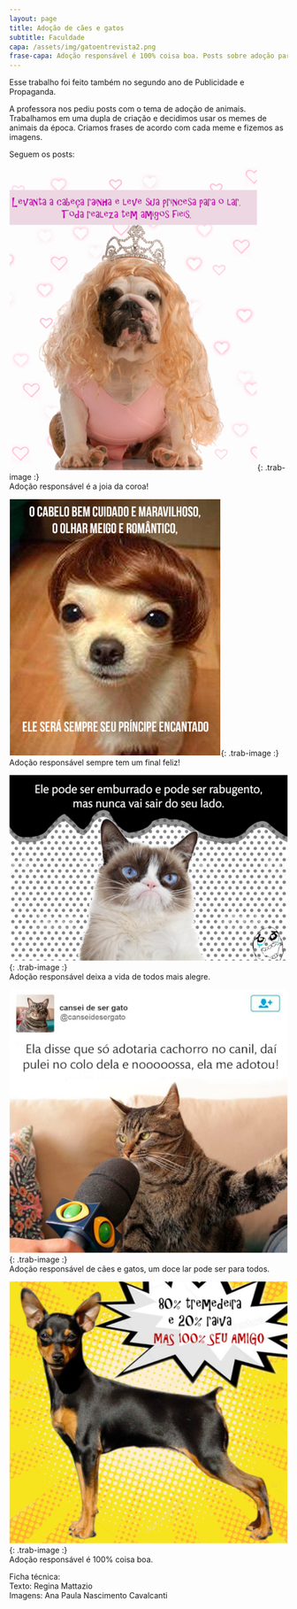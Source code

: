 ```yaml
---
layout: page
title: Adoção de cães e gatos
subtitle: Faculdade
capa: /assets/img/gatoentrevista2.png
frase-capa: Adoção responsável é 100% coisa boa. Posts sobre adoção para faculdade.
---
```


Esse trabalho foi feito também no segundo ano de Publicidade e Propaganda.

A professora nos pediu posts com o tema de adoção de animais. Trabalhamos em uma dupla de criação e decidimos usar os memes de animais da época. Criamos frases de acordo com cada meme e fizemos as imagens.

Seguem os posts:

![joia da coroa](/assets/img/rainha2.png){: .trab-image :}  
<span class="portif-text">
Adoção responsável é a joia da coroa!
</span>

![final feliz](/assets/img/principe.png){: .trab-image :}  
Adoção responsável sempre tem um final feliz!

![vida alegre](/assets/img/rabugento2.png){: .trab-image :}  
Adoção responsável deixa a vida de todos mais alegre.

![nooossa](/assets/img/gatoentrevista2.png){: .trab-image :}  
Adoção responsável de cães e gatos, um doce lar pode ser para todos.

![tremedeira](/assets/img/tremedeira2.png){: .trab-image :}  
Adoção responsável é 100% coisa boa.


Ficha técnica:  
Texto: Regina Mattazio  
Imagens: Ana Paula Nascimento Cavalcanti
